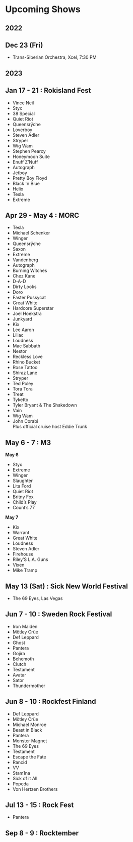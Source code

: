 <h1 id="upcoming-shows">Upcoming Shows</h1>
<h2 id="section">2022</h2>
<h2 id="dec-23-fri">Dec 23 (Fri)</h2>
<ul>
<li>Trans-Siberian Orchestra, Xcel, 7:30 PM</li>
</ul>
<h2 id="section-1">2023</h2>
<h2 id="jan-17---21--rokisland-fest">Jan 17 - 21 : Rokisland Fest</h2>
<ul>
<li>Vince Neil</li>
<li>Styx</li>
<li>38 Special</li>
<li>Quiet Riot</li>
<li>Queensrÿche</li>
<li>Loverboy</li>
<li>Steven Adler</li>
<li>Stryper</li>
<li>Wig Wam</li>
<li>Stephen Pearcy</li>
<li>Honeymoon Suite</li>
<li>Enuff Z’Nuff</li>
<li>Autograph</li>
<li>Jetboy</li>
<li>Pretty Boy Floyd</li>
<li>Black 'n Blue</li>
<li>Helix</li>
<li>Tesla</li>
<li>Extreme</li>
</ul>
<h2 id="apr-29---may-4--morc">Apr 29 - May 4 : MORC</h2>
<ul>
<li>Tesla</li>
<li>Michael Schenker</li>
<li>Winger</li>
<li>Queensrÿche</li>
<li>Saxon</li>
<li>Extreme</li>
<li>Vandenberg</li>
<li>Autograph</li>
<li>Burning Witches</li>
<li>Chez Kane</li>
<li>D-A-D</li>
<li>Dirty Looks</li>
<li>Doro</li>
<li>Faster Pussycat</li>
<li>Great White</li>
<li>Hardcore Superstar</li>
<li>Joel Hoekstra</li>
<li>Junkyard</li>
<li>Kix</li>
<li>Lee Aaron</li>
<li>Liliac</li>
<li>Loudness</li>
<li>Mac Sabbath</li>
<li>Nestor</li>
<li>Reckless Love</li>
<li>Rhino Bucket</li>
<li>Rose Tattoo</li>
<li>Shiraz Lane</li>
<li>Stryper</li>
<li>Ted Poley</li>
<li>Tora Tora</li>
<li>Treat</li>
<li>Tyketto</li>
<li>Tyler Bryant &amp; The Shakedown</li>
<li>Vain</li>
<li>Wig Wam</li>
<li>John Corabi<br>
Plus official cruise host Eddie Trunk</li>
</ul>
<h2 id="may-6---7--m3">May 6 - 7 : M3</h2>
<p><strong>May 6</strong></p>
<ul>
<li>Styx</li>
<li>Extreme</li>
<li>Winger</li>
<li>Slaughter</li>
<li>Lita Ford</li>
<li>Quiet Riot</li>
<li>Britny Fox</li>
<li>Child’s Play</li>
<li>Count’s 77</li>
</ul>
<p><strong>May 7</strong></p>
<ul>
<li>Kix</li>
<li>Warrant</li>
<li>Great White</li>
<li>Loudness</li>
<li>Steven Adler</li>
<li>Firehouse</li>
<li>Riley’S L.A. Guns</li>
<li>Vixen</li>
<li>Mike Tramp</li>
</ul>
<h2 id="may-13-sat--sick-new-world-festival">May 13 (Sat) : Sick New World Festival</h2>
<ul>
<li>The 69 Eyes, Las Vegas</li>
</ul>
<h2 id="jun-7---10--sweden-rock-festival">Jun 7 - 10 : Sweden Rock Festival</h2>
<ul>
<li>Iron Maiden</li>
<li>Mötley Crüe</li>
<li>Def Leppard</li>
<li>Ghost</li>
<li>Pantera</li>
<li>Gojira</li>
<li>Behemoth</li>
<li>Clutch</li>
<li>Testament</li>
<li>Avatar</li>
<li>Sator</li>
<li>Thundermother</li>
</ul>
<h2 id="jun-8---10--rockfest-finland">Jun 8 - 10 : Rockfest Finland</h2>
<ul>
<li>Def Leppard</li>
<li>Mötley Crüe</li>
<li>Michael Monroe</li>
<li>Beast in Black</li>
<li>Pantera</li>
<li>Monster Magnet</li>
<li>The 69 Eyes</li>
<li>Testament</li>
<li>Escape the Fate</li>
<li>Rancid</li>
<li>VV</li>
<li>Stam1na</li>
<li>Sick of it All</li>
<li>Popeda</li>
<li>Von Hertzen Brothers</li>
</ul>
<h2 id="jul-13---15--rock-fest">Jul 13 - 15 : Rock Fest</h2>
<ul>
<li>Pantera</li>
</ul>
<h2 id="sep-8---9--rocktember">Sep 8 - 9 : Rocktember</h2>

